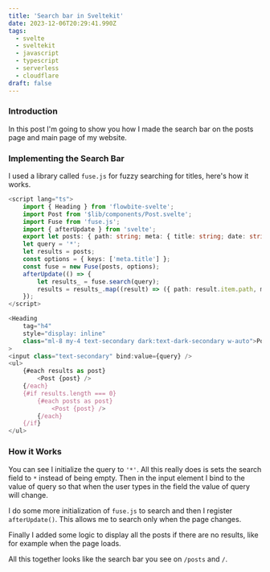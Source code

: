 ```yaml
---
title: 'Search bar in Sveltekit'
date: 2023-12-06T20:29:41.990Z
tags:
  - svelte
  - sveltekit
  - javascript
  - typescript
  - serverless
  - cloudflare
draft: false
---
```


### Introduction

In this post I'm going to show you how I made the search bar on the posts page
and main page of my website.

### Implementing the Search Bar

I used a library called `fuse.js` for fuzzy searching for titles, here's how it
works.

```typescript
<script lang="ts">
	import { Heading } from 'flowbite-svelte';
	import Post from '$lib/components/Post.svelte';
	import Fuse from 'fuse.js';
	import { afterUpdate } from 'svelte';
	export let posts: { path: string; meta: { title: string; date: string } }[];
	let query = '*';
	let results = posts;
	const options = { keys: ['meta.title'] };
	const fuse = new Fuse(posts, options);
	afterUpdate(() => {
		let results_ = fuse.search(query);
		results = results_.map((result) => ({ path: result.item.path, meta: result.item.meta }));
	});
</script>

<Heading
	tag="h4"
	style="display: inline"
	class="ml-8 my-4 text-secondary dark:text-dark-secondary w-auto">Posts</Heading
>
<input class="text-secondary" bind:value={query} />
<ul>
	{#each results as post}
		<Post {post} />
	{/each}
	{#if results.length === 0}
		{#each posts as post}
			<Post {post} />
		{/each}
	{/if}
</ul>
```

### How it Works

You can see I initialize the query to `'*'`. All this really does is sets the
search field to `*` instead of being empty. Then in the input element I bind to
the value of query so that when the user types in the field the value of query
will change.

I do some more initialization of `fuse.js` to search and then I register
`afterUpdate()`. This allows me to search only when the page changes.

Finally I added some logic to display all the posts if there are no results,
like for example when the page loads.

All this together looks like the search bar you see on `/posts` and `/`.
